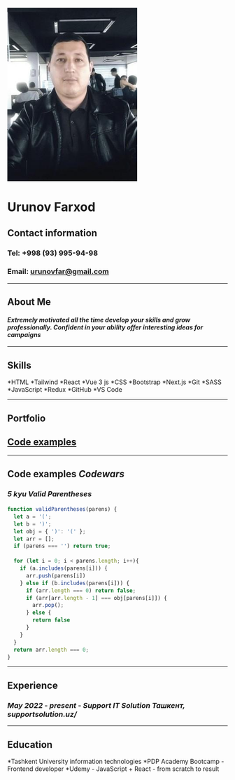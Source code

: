 ![My photo](/photo.jpg)
# **Urunov Farxod**



## **Contact information**
### **Tel:** +998 (93) 995-94-98
### **Email:** urunovfar@gmail.com

___

## **About Me**
#### *Extremely motivated all the time develop your skills and grow professionally. Confident in your ability offer interesting ideas for campaigns*

___

## **Skills**

*HTML  	*Tailwind		*React		*Vue 3 js
*CSS	*Bootstrap		*Next.js	*Git
*SASS	*JavaScript		*Redux		*GitHub
*VS Code
___

## **Portfolio**
## [Code examples](https://github.com/FarxodUrunov/intex-admin)

___

## **Code examples** *Codewars*

### *5 kyu Valid Parentheses*
```JavaScript
function validParentheses(parens) {
  let a = '(';
  let b = ')';
  let obj = { ')': '(' };
  let arr = [];
  if (parens === '') return true;

  for (let i = 0; i < parens.length; i++){
    if (a.includes(parens[i])) {
      arr.push(parens[i])
    } else if (b.includes(parens[i])) {
      if (arr.length === 0) return false;
      if (arr[arr.length - 1] === obj[parens[i]]) {
        arr.pop();
      } else {
        return false
      }
    }
  }
  return arr.length === 0;
}
```
___

## **Experience**

### *May 2022 - present* - *Support IT Solution Ташкент, supportsolution.uz/*

___

## **Education**

*Tashkent University information technologies
*PDP Academy Bootcamp - Frontend developer
*Udemy - JavaScript + React - from scratch to result